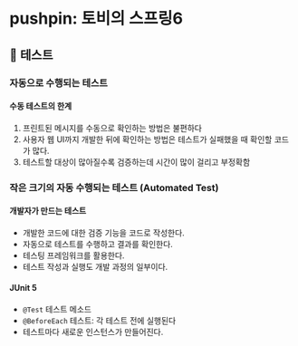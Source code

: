 # pushpin: 토비의 스프링6
## :seedling: 테스트

### 자동으로 수행되는 테스트
#### 수동 테스트의 한계
1. 프린트된 메시지를 수동으로 확인하는 방법은 불편하다
2. 사용자 웹 UI까지 개발한 뒤에 확인하는 방법은 테스트가 실패했을 때 확인할 코드가 많다.
3. 테스트할 대상이 많아질수록 검증하는데 시간이 많이 걸리고 부정확함

### 작은 크기의 자동 수행되는 테스트 (Automated Test)
#### 개발자가 만드는 테스트
- 개발한 코드에 대한 검증 기능을 코드로 작성한다.
- 자동으로 테스트를 수행하고 결과를 확인한다.
- 테스팅 프레임워크를 활용한다.
- 테스트 작성과 실행도 개발 과정의 일부이다.

#### JUnit 5
- `@Test` 테스트 메소드
- `@BeforeEach` 테스트: 각 테스트 전에 실행된다
- 테스트마다 새로운 인스턴스가 만들어진다.

